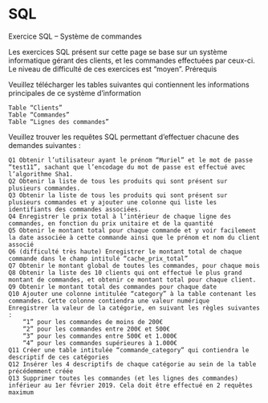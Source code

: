 # SQL
Exercice SQL – Système de commandes

Les exercices SQL présent sur cette page se base sur un système informatique gérant des clients, et les commandes effectuées par ceux-ci. Le niveau de difficulté de ces exercices est “moyen”.
Prérequis

Veuillez télécharger les tables suivantes qui contiennent les informations principales de ce système d’information

    Table “Clients” 
    Table “Commandes” 
    Table “Lignes des commandes” 

Veuillez trouver les requêtes SQL permettant d’effectuer chacune des demandes suivantes :

    Q1 Obtenir l’utilisateur ayant le prénom “Muriel” et le mot de passe “test11”, sachant que l’encodage du mot de passe est effectué avec l’algorithme Sha1.
    Q2 Obtenir la liste de tous les produits qui sont présent sur plusieurs commandes.
    Q3 Obtenir la liste de tous les produits qui sont présent sur plusieurs commandes et y ajouter une colonne qui liste les identifiants des commandes associées.
    Q4 Enregistrer le prix total à l’intérieur de chaque ligne des commandes, en fonction du prix unitaire et de la quantité
    Q5 Obtenir le montant total pour chaque commande et y voir facilement la date associée à cette commande ainsi que le prénom et nom du client associé
    Q6 (difficulté très haute) Enregistrer le montant total de chaque commande dans le champ intitulé “cache_prix_total”
    Q7 Obtenir le montant global de toutes les commandes, pour chaque mois
    Q8 Obtenir la liste des 10 clients qui ont effectué le plus grand montant de commandes, et obtenir ce montant total pour chaque client.
    Q9 Obtenir le montant total des commandes pour chaque date
    Q10 Ajouter une colonne intitulée “category” à la table contenant les commandes. Cette colonne contiendra une valeur numérique
    Enregistrer la valeur de la catégorie, en suivant les règles suivantes :
        “1” pour les commandes de moins de 200€
        “2” pour les commandes entre 200€ et 500€
        “3” pour les commandes entre 500€ et 1.000€
        “4” pour les commandes supérieures à 1.000€
    Q11 Créer une table intitulée “commande_category” qui contiendra le descriptif de ces catégories
    Q12 Insérer les 4 descriptifs de chaque catégorie au sein de la table précédemment créée
    Q13 Supprimer toutes les commandes (et les lignes des commandes) inférieur au 1er février 2019. Cela doit être effectué en 2 requêtes maximum
